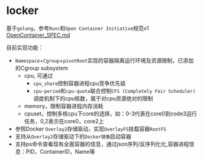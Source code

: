 # locker
基于`golang`，参考`Runc`和`Open Container Initiative`规范v1 [OpenContainer_SPEC.md](https://github.com/peerless1230/locker/blob/master/OpenContainer_SPEC.md)

目前实现功能：
- `Namespace`+`Cgroup`+`pivotRoot`实现的容器隔离运行环境及资源限制，已添加的Cgroup subsystem
    - cpu, 可通过
        - `cpu_share`控制容器进程cpu竞争优先级
        - `cpu-period`和`cpu-quota`联合控制`CFS (Completely Fair Scheduler)`调度机制下的cpu核数，属于对cpu资源绝对的限制
    - memory，限制容器进程内存消耗
    - cpuset，控制多核cpu下core的选择，如：0-3代表在core0到code3运行任务，0,2表示在core0，core2上
- 参照Docker `Overlay2`存储驱动，实现`OverlayFS`挂载容器`RootFS`
- 支持从`Overlay2`存储驱动下的`Docker镜像`启动容器
- 支持ps命令查看现有全面容器的信息，通过json序列/反序列化化,容器进程信息：PID，ContainerID，Name等
